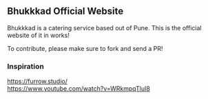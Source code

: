## Bhukkkad Official Website
Bhukkkad is a catering service based out of Pune. This is the official website of it in works!

To contribute, please make sure to fork and send a PR!
### Inspiration
https://furrow.studio/ <br>
https://www.youtube.com/watch?v=WRkmpqTluI8

